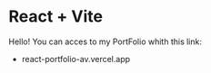 # React + Vite

Hello! You can acces to my PortFolio whith this link: 

- react-portfolio-av.vercel.app
